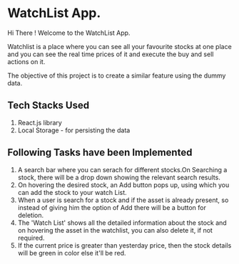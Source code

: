 # WatchList App.

Hi There ! Welcome to the WatchList App.

Watchlist is a place where you can see all your favourite stocks at one place and you can see the real time prices of it and execute the buy and sell actions on it.

The objective of this project is to create a similar feature using the dummy data.

## Tech Stacks Used
1. React.js library
2. Local Storage - for persisting the data

## Following Tasks have been Implemented
1. A search bar where you can serach for different stocks.On Searching a stock, there will be a drop down showing the relevant search results.
2. On hovering the desired stock, an Add button pops up, using which you can add the stock to your watch List.
3. When a user is search for a stock and if the asset is already present, so instead of giving him the option of Add there will be a button for deletion.
4. The 'Watch List' shows all the detailed information about the stock and on hovering the asset in the watchlist, you can also delete it, if not required.
5. If the current price is greater than yesterday price, then the stock details will be green in color else it'll be red.
